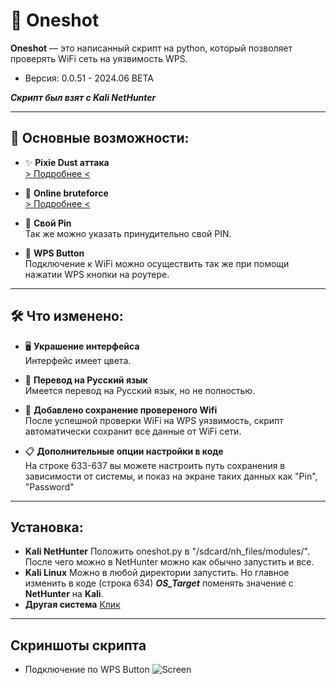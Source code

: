 # 🌟 Oneshot

**Oneshot** — это написанный скрипт на python, который позволяет проверять WiFi сеть на уязвимость WPS. 
 - Версия: 0.0.51 - 2024.06 BETA

***Скрипт был взят с Kali NetHunter***

---

## 🔧 Основные возможности:

- ✨ **Pixie Dust аттака**  
  [> Подробнее <](https://forums.kali.org/archived/showthread.php?24286-WPS-Pixie-Dust-Attack-(Offline-WPS-Attack))
  
- 📑 **Online bruteforce**  
  [> Подробнее <](https://sviehb.files.wordpress.com/2011/12/viehboeck_wps.pdf)
  
- 📝 **Свой Pin**  
  Так же можно указать принудительно свой PIN.
  
- 🔐 **WPS Button**  
  Подключение к WiFi можно осуществить так же при помощи нажатии WPS кнопки на роутере.

---

## 🛠 Что изменено:

- 🖥 **Украшение интерфейса**  
  Интерфейс имеет цвета.

- 🔄 **Перевод на Русский язык**  
  Имеется перевод на Русский язык, но не полностью.

- 📄 **Добавлено сохранение провереного Wifi**  
  После успешной проверки WiFi на WPS уязвимость, скрипт автоматически сохранит все данные от WiFi сети.

- 📋 **Дополнительные опции настройки в коде**  
  На строке 633-637 вы можете настроить путь сохранения в зависимости от системы, и показ на экране таких данных как "Pin", "Password"

---

## Установка:

-  **Kali NetHunter**
  Положить oneshot.py в "/sdcard/nh_files/modules/". После чего можно в NetHunter можно как обычно запустить и все.
-  **Kali Linux**
  Можно в любой директории запустить. Но главное изменить в коде (строка 634) ***OS_Target*** поменять значение с **NetHunter** на **Kali**.
-  **Другая система**
  [Клик](https://github.com/neires/OneShot/blob/master/README.md)


---

## Скриншоты скрипта
- Подключение по WPS Button
![Screen](https://github.com/user-attachments/assets/776ca8a8-4e0c-4b62-b2a7-37ed8c73ec02)



